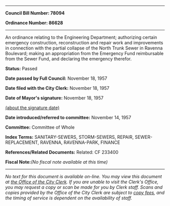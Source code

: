 

********

**Council Bill Number: 78094**
   
**Ordinance Number: 86628**
********

 An ordinance relating to the Engineering Department; authorizing certain emergency construction, reconstruction and repair work and improvements in connection with the partial collapse of the North Trunk Sewer in Ravenna Boulevard; making an appropriation from the Emergency Fund reimbursable from the Sewer Fund, and declaring the emergency therefor.

**Status:** Passed
   
**Date passed by Full Council:** November 18, 1957
   
**Date filed with the City Clerk:** November 18, 1957
   
**Date of Mayor's signature:** November 18, 1957
   
[(about the signature date)](/~public/approvaldate.htm)
   
   
   
**Date introduced/referred to committee:** November 14, 1957
   
**Committee:** Committee of Whole
   
   
**Index Terms:** SANITARY-SEWERS, STORM-SEWERS, REPAIR, SEWER-REPLACEMENT, RAVENNA, RAVENNA-PARK, FINANCE

**References/Related Documents:** Related: CF 233400

**Fiscal Note:**_(No fiscal note available at this time)_
********

_No text for this document is available on-line. You may view this document at [the Office of the City Clerk](http://www.seattle.gov/leg/clerk/contactUs.htm). If you are unable to visit the Clerk's Office, you may request a copy or scan be made for you by Clerk staff. Scans and copies provided by the Office of the City Clerk are subject to [copy fees](http://clerk.seattle.gov/~public/clerkfees.htm), and the timing of service is dependent on the availability of staff._

